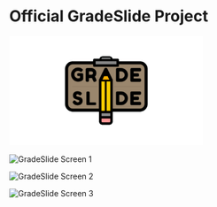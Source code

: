 # Official GradeSlide Project 
<p>
  <img src="https://github.com/reginald-apps/gradeslide/blob/stable/images/mainlogo.png" width="350" title="GradeSlide Logo">
</p>
<p>
  <img src="https://media-exp1.licdn.com/dms/image/C4E22AQEblbhQAr0KFA/feedshare-shrink_1280/0/1645028208069?e=1648684800&v=beta&t=BkD5GrGpTtR36-yPLYmVOdaKdHynB-NKn6rphlPFzcc" width="350" title="GradeSlide Screen 1">
</p>
<p>
  <img src="https://media-exp1.licdn.com/dms/image/C4E22AQHZG-_rGsmKRA/feedshare-shrink_1280/0/1645028207878?e=1648684800&v=beta&t=KOfRZJqJOSYxQMN2bLUsm0sPq7br9Wd5-L46100W8B0" width="350" title="GradeSlide Screen 2">
</p>
<p>
  <img src="https://media-exp1.licdn.com/dms/image/C4E22AQEOmoUZWmh-0Q/feedshare-shrink_1280/0/1645028207904?e=1648684800&v=beta&t=CRAzu8eGur5cTMMZrR1vGuIRm66hycD5MuTdODSMyQc" width="350" title="GradeSlide Screen 3">
</p>
